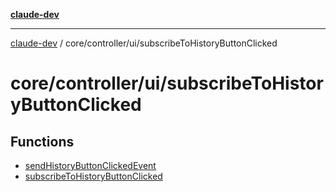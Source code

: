 [**claude-dev**](../../../../README.md)

***

[claude-dev](../../../../README.md) / core/controller/ui/subscribeToHistoryButtonClicked

# core/controller/ui/subscribeToHistoryButtonClicked

## Functions

- [sendHistoryButtonClickedEvent](functions/sendHistoryButtonClickedEvent.md)
- [subscribeToHistoryButtonClicked](functions/subscribeToHistoryButtonClicked.md)

